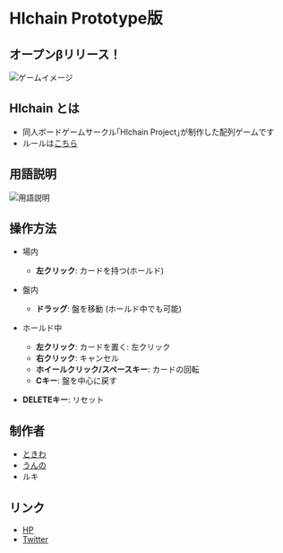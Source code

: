 # HIchain Prototype版

## オープンβリリース！
![ゲームイメージ](https://github.com/hichain/HIchain-Prototype/blob/master/r1.0.0%20Game%20Image.png)

## HIchain とは
  + 同人ボードゲームサークル｢HIchain Project｣が制作した配列ゲームです
  + ルールは[こちら](http://hichain.sokon.jp/rule.html)

## 用語説明
![用語説明](https://raw.githubusercontent.com/hichain/HIchain-Prototype/master/terms%20discription.png)

## 操作方法
- 場内
  - **左クリック**: カードを持つ(ホールド)
- 盤内
  - **ドラッグ**: 盤を移動 (ホールド中でも可能)
  
- ホールド中
  - **左クリック**: カードを置く: 左クリック
  - **右クリック**: キャンセル
  - **ホイールクリック/スペースキー**: カードの回転
  - **Cキー**: 盤を中心に戻す
  
- **DELETEキー**: リセット

## 制作者
  + [ときわ](https://github.com/TokiwaTools)
  + [うんの](https://github.com/funi)
  + ルキ

## リンク
  + [HP](http://hichain.sokon.jp/)
  + [Twitter](https://twitter.com/HIchain_game)
